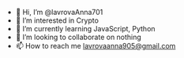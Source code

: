 - 👋 Hi, I’m @lavrovaAnna701
- 👀 I’m interested in Crypto 
- 🌱 I’m currently learning JavaScript, Python
- 💞️ I’m looking to collaborate on nothing
- 📫 How to reach me lavrovaanna905@gmail.com


<!---
lavrovaAnna701/lavrovaAnna701 is a ✨ special ✨ repository because its `README.md` (this file) appears on your GitHub profile.
You can click the Preview link to take a look at your changes.
--->
